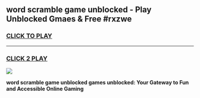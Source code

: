 
## word scramble game unblocked - Play Unblocked Gmaes & Free #rxzwe
<h3>
<a href="https://news.freeplayer.one?title=word_scramble_game_unblocked&ref=27F">CLICK TO PLAY</a></h3>
<hr>

<h3>
<a href="https://news.freeplayer.one?title=word_scramble_game_unblocked&ref=27F">CLICK 2 PLAY</a>
  
</h3>

<a href="https://news.freeplayer.one?title=word_scramble_game_unblocked&ref=27F/"><img src="https://clearcache.store/games.png"></a>


**word scramble game unblocked games unblocked: Your Gateway to Fun and Accessible Online Gaming**
